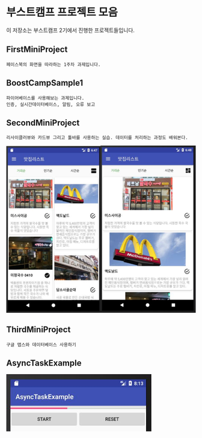 # 부스트캠프 프로젝트 모음
이 저장소는 부스트캠프 2기에서 진행한 프로젝트들입니다.

## FirstMiniProject
```
페이스북의 화면을 따라하는 1주차 과제입니다.
```

## BoostCampSample1
```
파이어베이스를 사용해보는 과제입니다.
인증, 실시간데이터베이스, 알림, 오류 보고
```
## SecondMiniProject

```
리사이클러뷰와 카드뷰 그리고 툴바를 사용하는 실습. 데이터를 처리하는 과정도 배워본다.
```

![SecondMiniProject](./Imgs/SecondMiniProject.png)

## ThirdMiniProject

```
구글 맵스와 데이터베이스 사용하기
```


## AsyncTaskExample

![AsyncTaskExample](./Imgs/AsyncTaskExample.JPG)